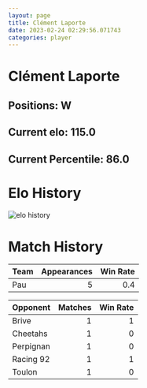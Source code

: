 ```yaml
---  
layout: page  
title: Clément Laporte  
date: 2023-02-24 02:29:56.071743  
categories: player  
---
```

# Clément Laporte

## Positions: W

## Current elo: 115.0

## Current Percentile: 86.0

# Elo History


![elo history](history_ClémentLaporte.png)
# Match History


| Team   |   Appearances |   Win Rate |
|:-------|--------------:|-----------:|
| Pau    |             5 |        0.4 |

| Opponent   |   Matches |   Win Rate |
|:-----------|----------:|-----------:|
| Brive      |         1 |          1 |
| Cheetahs   |         1 |          0 |
| Perpignan  |         1 |          0 |
| Racing 92  |         1 |          1 |
| Toulon     |         1 |          0 |